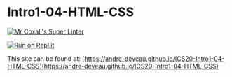 # Intro1-04-HTML-CSS

[![Mr Coxall's Super Linter](https://github.com/andre-deveau/ICS20-Intro1-04-HTML-CSS/workflows/Mr%20Coxall's%20Super%20Linter/badge.svg)](https://github.com/andre-deveau/ICS20-Intro1-04-HTML-CSS/actions/)

[![Run on Repl.it](https://repl.it/badge/github/andre-deveau/ICS20-Intro1-04-HTML-CSS)](https://repl.it/github/andre-deveau/ICS20-Intro1-04-HTML-CSS)

This site can be found at: [https://andre-deveau.github.io/ICS20-Intro1-04-HTML-CSS](https://andre-deveau.github.io/ICS20-Intro1-04-HTML-CSS)